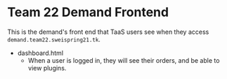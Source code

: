 # Team 22 Demand Frontend #

This is the demand's front end that TaaS users see when they access `demand.team22.sweispring21.tk`.

- dashboard.html
  * When a user is logged in, they will see their orders, and be able to view plugins.